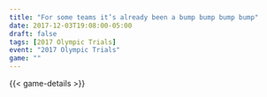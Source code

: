```yaml
---
title: "For some teams it’s already been a bump bump bump bump"
date: 2017-12-03T19:08:00-05:00
draft: false
tags: [2017 Olympic Trials]
event: "2017 Olympic Trials"
game: ""
---
```

{{< game-details >}}
<!--more--> 